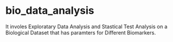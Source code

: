 # bio_data_analysis
It involes Exploratary Data Analysis and Stastical Test Analysis on a Biological Dataset that has paramters for Different Biomarkers.
